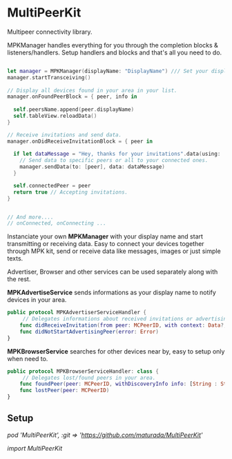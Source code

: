 # MultiPeerKit
Multipeer connectivity library.

MPKManager handles everything for you through the completion blocks & listeners/handlers.
Setup handlers and blocks and that's all you need to do.

```Swift

let manager = MPKManager(displayName: "DisplayName") /// Set your display name.
manager.startTransceiving()
        
// Display all devices found in your area in your list.
manager.onFoundPeerBlock = { peer, info in
            
  self.peersName.append(peer.displayName)
  self.tableView.reloadData()
}

// Receive invitations and send data.
manager.onDidReceiveInvitationBlock = { peer in
            
  if let dataMessage = "Hey, thanks for your invitations".data(using: .utf8) {
    // Send data to specific peers or all to your connected ones.            
    manager.sendData(to: [peer], data: dataMessage) 
  }

  self.connectedPeer = peer
  return true // Accepting invitations.
}


// And more.... 
// onConnected, onConnecting ...
```

Instanciate your own **MPKManager** with your display name and start transmitting or receiving data.
Easy to connect your devices together through MPK kit, send or receive data like messages, images or just simple texts.
 
Advertiser, Browser and other services can be used separately along with the rest.

**MPKAdvertiseService** sends informations as your display name to notify devices in your area.

```Swift
public protocol MPKAdvertiserServiceHandler {
     // Delegates informations about received invitations or advertising issues. 
    func didReceiveInvitation(from peer: MCPeerID, with context: Data?, invitationHandler: @escaping (Bool, MCSession?) -> Void)
    func didNotStartAdvertisingPeer(error: Error)
}
```

**MPKBrowserService** searches for other devices near by, easy to setup only when need to.

```Swift
public protocol MPKBrowserServiceHandler: class {
     // Delegates lost/found peers in your area.
    func foundPeer(peer: MCPeerID, withDiscoveryInfo info: [String : String]?)
    func lostPeer(peer: MCPeerID)
}
```

## Setup

*pod 'MultiPeerKit', :git => 'https://github.com/maturada/MultiPeerKit'*

*import MultiPeerKit*
